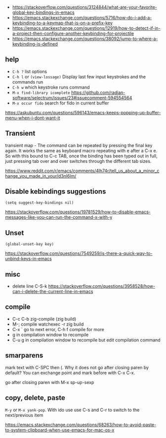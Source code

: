 - <https://stackoverflow.com/questions/3124844/what-are-your-favorite-global-key-bindings-in-emacs>
- <https://emacs.stackexchange.com/questions/5716/how-do-i-add-a-keybinding-to-a-keymap-that-is-on-a-prefix-key>
- <https://emacs.stackexchange.com/questions/12919/how-to-detect-if-in-a-project-then-configure-another-keybinding-for-projectile>
- <https://emacs.stackexchange.com/questions/38092/jump-to-where-a-keybinding-is-defined>

## help

- `C-h ?` list options
- `C-h l` or `(view-lossage)` Display last few input keystrokes and the commands run
- `C-h w` which keystroke runs command
- `M-x find-library icomplete` <https://github.com/radian-software/selectrum/issues/23#issuecomment-594554564>
- `M-x occur fido` search for fido in current buffer

<https://askubuntu.com/questions/596143/emacs-keeps-popping-up-buffer-menu-when-i-dont-want-it>

## Transient

transient map - The command can be repeated by pressing the final key again. It works the same as keyboard macro repeating with e after a C-x e. So with this bound to C-c TAB, once the binding has been typed out in full, just pressing tab over and over switches through the different tab sizes.

<https://www.reddit.com/r/emacs/comments/4lh74r/tell_us_about_a_minor_change_you_made_in_your/d3nl6lm/>

## Disable kebindings suggestions

`(setq suggest-key-bindings nil)`

<https://stackoverflow.com/questions/19781529/how-to-disable-emacs-messages-like-you-can-run-the-command-x-with-y>

## Unset

`(global-unset-key key)`

<https://stackoverflow.com/questions/7549259/is-there-a-quick-way-to-unbind-keys-in-emacs>

## misc

- delete line C-S-k <https://stackoverflow.com/questions/3958528/how-can-i-delete-the-current-line-in-emacs>

## compile

- C-c C-b zig-compile (zig build)
- M-; compile  watchexec -r zig build
- C-x ` go to next error, C-h f compile for more
- g in compilation window to recompile
- C-u g in compilation window to recompile but edit compilation command

## smarparens

mark text with C-SPC then (. Why it does not go after closing paren by default? You can exchange point and mark before with C-x C-x.

go after closing paren with M-x sp-up-sexp

## copy, delete, paste

`M-y` or `M-x yank-pop`. With ido use  use C-s and C-r to switch to the next/previous item

<https://emacs.stackexchange.com/questions/68263/how-to-avoid-paste-to-system-clipboard-when-use-emacs-for-mac-os-x>
